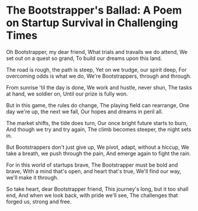 # The Bootstrapper's Ballad: A Poem on Startup Survival in Challenging Times

Oh Bootstrapper, my dear friend,
What trials and travails we do attend,
We set out on a quest so grand,
To build our dreams upon this land.

The road is rough, the path is steep,
Yet on we trudge, our spirit deep,
For overcoming odds is what we do,
We're Bootstrappers, through and through.

From sunrise 'til the day is done,
We work and hustle, never shun,
The tasks at hand, we soldier on,
Until our prize is fully won.

But in this game, the rules do change,
The playing field can rearrange,
One day we're up, the next we fall,
Our hopes and dreams in peril all.

The market shifts, the tide does turn,
Our once bright future starts to burn,
And though we try and try again,
The climb becomes steeper, the night sets in.

But Bootstrappers don't just give up,
We pivot, adapt, without a hiccup,
We take a breath, we push through the pain,
And emerge again to fight the rain.

For in this world of startups brave,
The Bootstrapper must be bold and brave,
With a mind that's open, and heart that's true,
We'll find our way, we'll make it through.

So take heart, dear Bootstrapper friend,
This journey's long, but it too shall end,
And when we look back, with pride we'll see,
The challenges that forged us, strong and free.